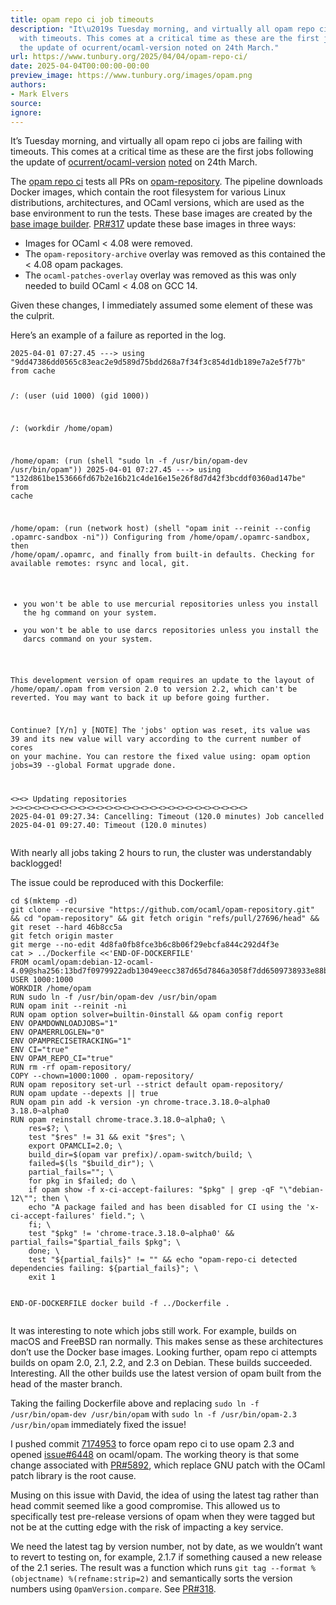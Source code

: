 ```yaml
---
title: opam repo ci job timeouts
description: "It\u2019s Tuesday morning, and virtually all opam repo ci jobs are failing
  with timeouts. This comes at a critical time as these are the first jobs following
  the update of ocurrent/ocaml-version noted on 24th March."
url: https://www.tunbury.org/2025/04/04/opam-repo-ci/
date: 2025-04-04T00:00:00-00:00
preview_image: https://www.tunbury.org/images/opam.png
authors:
- Mark Elvers
source:
ignore:
---
```


<p>It’s Tuesday morning, and virtually all opam repo ci jobs are failing with timeouts. This comes at a critical time as these are the first jobs following the update of <a href="https://github.com/ocurrent/ocaml-version">ocurrent/ocaml-version</a> <a href="https://www.tunbury.org/recent-ocaml-version/">noted</a> on 24th March.</p>

<p>The <a href="https://opam.ci.ocaml.org/github/ocaml/opam-repository">opam repo ci</a> tests all PRs on <a href="https://github.com/ocaml/opam-repository">opam-repository</a>. The pipeline downloads Docker images, which contain the root filesystem for various Linux distributions, architectures, and OCaml versions, which are used as the base environment to run the tests. These base images are created by the <a href="https://images.ci.ocaml.org">base image builder</a>. <a href="https://github.com/ocurrent/docker-base-images/pull/317">PR#317</a> update these base images in three ways:</p>

<ul>
  <li>Images for OCaml &lt; 4.08 were removed.</li>
  <li>The <code class="language-plaintext highlighter-rouge">opam-repository-archive</code> overlay was removed as this contained the &lt; 4.08 opam packages.</li>
  <li>The <code class="language-plaintext highlighter-rouge">ocaml-patches-overlay</code> overlay was removed as this was only needed to build OCaml &lt; 4.08 on GCC 14.</li>
</ul>

<p>Given these changes, I immediately assumed some element of these was the culprit.</p>

<p>Here’s an example of a failure as reported in the log.</p>

<div class="language-plaintext highlighter-rouge"><div class="highlight"><pre class="highlight"><code>2025-04-01 07:27.45 ---&gt; using "9dd47386dd0565c83eac2e9d589d75bdd268a7f34f3c854d1db189e7a2e5f77b" from cache

/: (user (uid 1000) (gid 1000))

/: (workdir /home/opam)

/home/opam: (run (shell "sudo ln -f /usr/bin/opam-dev /usr/bin/opam"))
2025-04-01 07:27.45 ---&gt; using "132d861be153666fd67b2e16b21c4de16e15e26f8d7d42f3bcddf0360ad147be" from cache

/home/opam: (run (network host)
                 (shell "opam init --reinit --config .opamrc-sandbox -ni"))
Configuring from /home/opam/.opamrc-sandbox, then /home/opam/.opamrc, and finally from built-in defaults.
Checking for available remotes: rsync and local, git.
  - you won't be able to use mercurial repositories unless you install the hg command on your system.
  - you won't be able to use darcs repositories unless you install the darcs command on your system.

This development version of opam requires an update to the layout of /home/opam/.opam from version 2.0 to version 2.2, which can't be reverted.
You may want to back it up before going further.

Continue? [Y/n] y
[NOTE] The 'jobs' option was reset, its value was 39 and its new value will vary according to the current number of cores on your machine. You can restore the fixed value using:
           opam option jobs=39 --global
Format upgrade done.

&lt;&gt;&lt;&gt; Updating repositories &gt;&lt;&gt;&lt;&gt;&lt;&gt;&lt;&gt;&lt;&gt;&lt;&gt;&lt;&gt;&lt;&gt;&lt;&gt;&lt;&gt;&lt;&gt;&lt;&gt;&lt;&gt;&lt;&gt;&lt;&gt;&lt;&gt;&lt;&gt;&lt;&gt;&lt;&gt;&lt;&gt;&lt;&gt;&lt;&gt;&lt;&gt;&lt;&gt;&lt;&gt;&lt;&gt;
2025-04-01 09:27.34: Cancelling: Timeout (120.0 minutes)
Job cancelled
2025-04-01 09:27.40: Timeout (120.0 minutes)
</code></pre></div></div>

<p>With nearly all jobs taking 2 hours to run, the cluster was understandably backlogged!</p>

<p>The issue could be reproduced with this Dockerfile:</p>

<div class="language-plaintext highlighter-rouge"><div class="highlight"><pre class="highlight"><code>cd $(mktemp -d)
git clone --recursive "https://github.com/ocaml/opam-repository.git" &amp;&amp; cd "opam-repository" &amp;&amp; git fetch origin "refs/pull/27696/head" &amp;&amp; git reset --hard 46b8cc5a
git fetch origin master
git merge --no-edit 4d8fa0fb8fce3b6c8b06f29ebcfa844c292d4f3e
cat &gt; ../Dockerfile &lt;&lt;'END-OF-DOCKERFILE'
FROM ocaml/opam:debian-12-ocaml-4.09@sha256:13bd7f0979922adb13049eecc387d65d7846a3058f7dd6509738933e88bc8d4a
USER 1000:1000
WORKDIR /home/opam
RUN sudo ln -f /usr/bin/opam-dev /usr/bin/opam
RUN opam init --reinit -ni
RUN opam option solver=builtin-0install &amp;&amp; opam config report
ENV OPAMDOWNLOADJOBS="1"
ENV OPAMERRLOGLEN="0"
ENV OPAMPRECISETRACKING="1"
ENV CI="true"
ENV OPAM_REPO_CI="true"
RUN rm -rf opam-repository/
COPY --chown=1000:1000 . opam-repository/
RUN opam repository set-url --strict default opam-repository/
RUN opam update --depexts || true
RUN opam pin add -k version -yn chrome-trace.3.18.0~alpha0 3.18.0~alpha0
RUN opam reinstall chrome-trace.3.18.0~alpha0; \
    res=$?; \
    test "$res" != 31 &amp;&amp; exit "$res"; \
    export OPAMCLI=2.0; \
    build_dir=$(opam var prefix)/.opam-switch/build; \
    failed=$(ls "$build_dir"); \
    partial_fails=""; \
    for pkg in $failed; do \
    if opam show -f x-ci-accept-failures: "$pkg" | grep -qF "\"debian-12\""; then \
    echo "A package failed and has been disabled for CI using the 'x-ci-accept-failures' field."; \
    fi; \
    test "$pkg" != 'chrome-trace.3.18.0~alpha0' &amp;&amp; partial_fails="$partial_fails $pkg"; \
    done; \
    test "${partial_fails}" != "" &amp;&amp; echo "opam-repo-ci detected dependencies failing: ${partial_fails}"; \
    exit 1

END-OF-DOCKERFILE
docker build -f ../Dockerfile .
</code></pre></div></div>

<p>It was interesting to note which jobs still work. For example, builds on macOS and FreeBSD ran normally. This makes sense as these architectures don’t use the Docker base images. Looking further, opam repo ci attempts builds on opam 2.0, 2.1, 2.2, and 2.3 on Debian. These builds succeeded. Interesting. All the other builds use the latest version of opam built from the head of the master branch.</p>

<p>Taking the failing Dockerfile above and replacing <code class="language-plaintext highlighter-rouge">sudo ln -f /usr/bin/opam-dev /usr/bin/opam</code> with <code class="language-plaintext highlighter-rouge">sudo ln -f /usr/bin/opam-2.3 /usr/bin/opam</code> immediately fixed the issue!</p>

<p>I pushed commit <a href="https://github.com/ocurrent/opam-repo-ci/commit/7174953145735a54ecf668c7387e57b3f2d2a411">7174953</a> to force opam repo ci to use opam 2.3 and opened <a href="https://github.com/ocaml/opam/issues/6448">issue#6448</a> on ocaml/opam. The working theory is that some change associated with <a href="https://github.com/ocaml/opam/pull/5892">PR#5892</a>, which replace GNU patch with the OCaml patch library is the root cause.</p>

<p>Musing on this issue with David, the idea of using the latest tag rather than head commit seemed like a good compromise. This allowed us to specifically test pre-release versions of opam when they were tagged but not be at the cutting edge with the risk of impacting a key service.</p>

<p>We need the latest tag by version number, not by date, as we wouldn’t want to revert to testing on, for example, 2.1.7 if something caused a new release of the 2.1 series. The result was a function which runs <code class="language-plaintext highlighter-rouge">git tag --format %(objectname) %(refname:strip=2)</code> and semantically sorts the version numbers using <code class="language-plaintext highlighter-rouge">OpamVersion.compare</code>. See <a href="https://github.com/ocurrent/docker-base-images/pull/318">PR#318</a>.</p>
